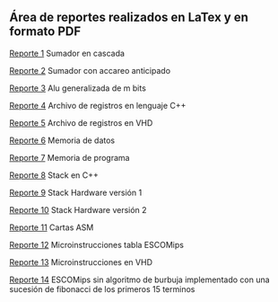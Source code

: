 ## Área de reportes realizados en LaTex y en formato PDF ##

[Reporte 1](p1/11.pdf) Sumador en cascada

[Reporte 2](p2/11.pdf) Sumador con accareo anticipado

[Reporte 3](p3/11.pdf) Alu generalizada de m bits

[Reporte 4](p4/11.pdf) Archivo de registros en lenguaje C++

[Reporte 5](p5/11.pdf) Archivo de registros en VHD

[Reporte 6](p6/11.pdf) Memoria de datos

[Reporte 7](p7/11.pdf) Memoria de programa

[Reporte 8](p8/11.pdf) Stack en C++

[Reporte 9](p9/11.pdf) Stack Hardware versión 1

[Reporte 10](p10/11.pdf) Stack Hardware versión 2

[Reporte 11](p11/11.pdf) Cartas ASM

[Reporte 12](p12/11.pdf) Microinstrucciones tabla ESCOMips

[Reporte 13](p13/11.pdf) Microinstrucciones en VHD

[Reporte 14](proyecto/11.pdf) ESCOMips sin algoritmo de burbuja implementado con una sucesión de fibonacci de los primeros 15 terminos

